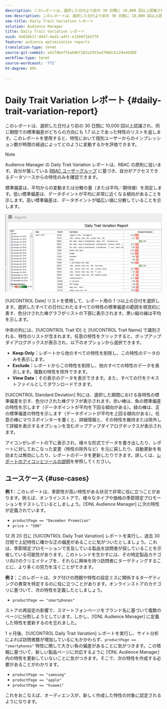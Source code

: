 ```yaml
---
description: このレポートは、選択した日付より前の 30 日間に 10,000 回以上認識され、同じ期間での標準偏差がどちらの方向にも 1.7 以上であった特性のリストを返します。このレポートを使用すると、特性において個別ユーザーからのインプレッション数が時間の経過によってどのように変動するかを評価できます。
seo-description: このレポートは、選択した日付より前の 30 日間に 10,000 回以上認識され、同じ期間での標準偏差がどちらの方向にも 1.7 以上であった特性のリストを返します。このレポートを使用すると、特性において個別ユーザーからのインプレッション数が時間の経過によってどのように変動するかを評価できます。
seo-title: Daily Trait Variation レポート
solution: Audience Manager
title: Daily Trait Variation レポート
uuid: 4e82bb17-d447-4ed1-a4fc-e15b0f1b47f0
feature: audience optimization reports
translation-type: tm+mt
source-git-commit: a41f0beffba686f283a2933ad7066cb124e4d380
workflow-type: tm+mt
source-wordcount: '772'
ht-degree: 99%

---
```



# Daily Trait Variation レポート {#daily-trait-variation-report}

このレポートは、選択した日付より前の 30 日間に 10,000 回以上認識され、同じ期間での標準偏差がどちらの方向にも 1.7 以上であった特性のリストを返します。このレポートを使用すると、特性において個別ユーザーからのインプレッション数が時間の経過によってどのように変動するかを評価できます。

>[!NOTE]
>
>Audience Manager の Daily Trait Variation レポートは、RBAC の原則に従います。自分が属している [RBAC ユーザーグループ](/help/using/features/administration/administration-overview.md) に基づき、自分がアクセスできるデータソースからの特性のみを確認できます。

標準偏差は、平均からの変動または分散の量（または平均／期待値）を測定します。低い標準偏差は、データポイントが平均に非常に近くなる傾向があることを示します。高い標準偏差は、データポイントが幅広い値に分散していることを示します。

![スクリーンショット日別特性バリエーションレポート](assets/daily_trait_variation.png)

[!UICONTROL Date] リストを使用して、レポート用の 1 つ以上の日付を選択します。選択したすべての日付にわたるすべての特性の標準偏差の範囲を視覚的に表す、色分けされた棒グラフがリストの下部に表示されます。黒い縦の線は平均を示します。

中央の列には、[!UICONTROL Trait ID] と [!UICONTROL Trait Name] で識別される、特性のリストが含まれます。任意の特性をクリックすると、ポップアップダイアログボックスが表示され、以下のオプションから選択できます。

* **Keep Only：**&#x200B;レポートから他のすべての特性を削除し、この特性のデータのみを表示します。
* **Exclude：**&#x200B;レポートからこの特性を削除し、他のすべての特性のデータを表示します。複数の特性を除外できます。
* **View Data：**&#x200B;その表示のデータを表示できます。また、すべての行をテキストファイルとしてダウンロードできます。

[!UICONTROL Standard Deviation] 列には、選択した期間における各特性の標準偏差を示す、色分けされた棒グラフが表示されます。赤い棒は、負の標準偏差の特性を示します（データポイントが平均を下回る傾向がある）。緑の棒は、正の標準偏差の特性を示します（データポイントが平均を上回る傾向がある）。任意の棒にマウスポインターを置くと、詳細情報と、その特性を維持または除外して詳細を表示するオプションを含むポップアップダイアログボックスが表示されます。

アイコンがレポートの下に表示され、様々な形式でデータを書き出したり、レポートに対しておこなった変更（特性の除外など）を元に戻したり、自動更新を有効または無効にしたり、レポートのデータを更新したりできます。詳しくは、[レポートのアイコンとツールの説明](../../reporting/dynamic-reports/interactive-report-technology.md#icons-tools-explained)を参照してください。

## ユースケース {#use-cases}

**例 1**：このレポートは、季節性が高い特性がある状況で非常に役に立つことがあります。例えば、オンラインストアで、様々なタイプや価格の季節限定プロモーションをテストしているとしましょう。[!DNL Audience Manager] に次の特性が定義されています。

* `productPage == "December Promotion"`
* `price > "500"`

12 月 20 日に [!UICONTROL Daily Trait Variation] レポートを実行し、過去 30 日間で上記特性に確かな正の偏差があることに気がついたとしましょう。これは、季節限定プロモーションで言及している製品を訪問者が探していることを示唆している可能性があります。このトレンドを生かすには、その特定製品カテゴリ向けのクリエイティブを、それらに興味を持つ訪問者にターゲティングすることに、より多くの労力を注ぐことができます。

**例 2**：このレポートは、タグ付けの問題や特性の設定ミスに関係するターゲティングの異常を特定するのに役に立つことがあります。オンラインストアのカテゴリに基づいて、次の特性を定義したとしましょう。

* `productPage == "smartphones"`

ストアの再設定の影響で、スマートフォンページをブランド名に基づいて複数のページに分割しようとしています。しかし、[!DNL Audience Manager] に定義した特性を更新するのを忘れました。

1 ヶ月後、[!UICONTROL Daily Trait Variation] レポートを実行し、サイト分析によれば訪問者数が増加しているにもかかわらず、`productPage == "smartphones"` 特性に関して大きい負の偏差があることに気がつきます。この情報に基づいて、新しい製品ページに対応するように [!DNL Audience Manager] 内の特性を更新していないことに気がつきます。そこで、次の特性を作成する必要があることがわかります。

* `productPage == "samsung"`
* `productPage == "apple"`
* `productPage == "huawei"`

これをおこなえば、オーディエンスが、新しく作成した特性の対象に認定されるようになります。
